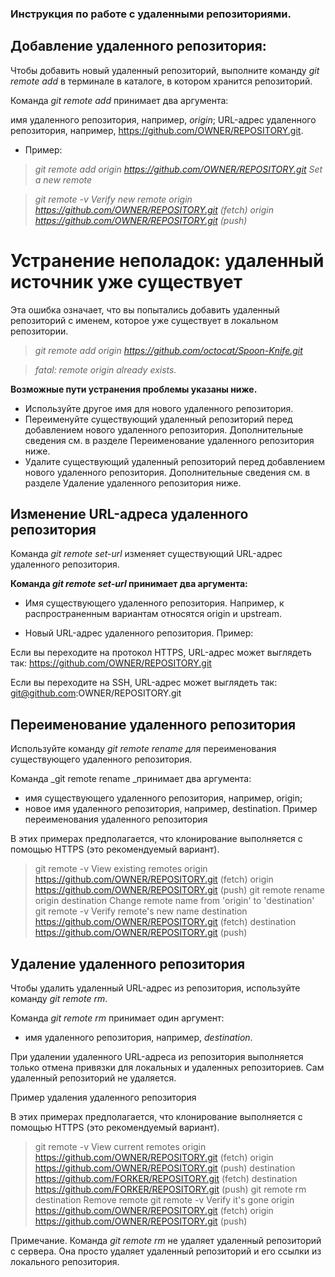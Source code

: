 ### Инструкция по работе с удаленными репозиториями.

##  Добавление удаленного репозитория:
Чтобы добавить новый удаленный репозиторий, выполните команду _git remote add_ в терминале в каталоге, в котором хранится репозиторий.

Команда _git remote add_ принимает два аргумента:

имя удаленного репозитория, например, _origin_;
URL-адрес удаленного репозитория, например, https://github.com/OWNER/REPOSITORY.git.

* Пример:

>_git remote add origin https://github.com/OWNER/REPOSITORY.git
Set a new remote_

>_git remote -v
Verify new remote
origin  https://github.com/OWNER/REPOSITORY.git (fetch)
origin  https://github.com/OWNER/REPOSITORY.git (push)_

# Устранение неполадок: удаленный источник уже существует

Эта ошибка означает, что вы попытались добавить удаленный репозиторий с именем, которое уже существует в локальном репозитории.

>_git remote add origin https://github.com/octocat/Spoon-Knife.git_

> _fatal: remote origin already exists._

__Возможные пути устранения проблемы указаны ниже.__

* Используйте другое имя для нового удаленного репозитория.
* Переименуйте существующий удаленный репозиторий перед добавлением нового удаленного репозитория. Дополнительные сведения см. в разделе Переименование удаленного репозитория ниже.
* Удалите существующий удаленный репозиторий перед добавлением нового удаленного репозитория. Дополнительные сведения см. в разделе Удаление удаленного репозитория ниже.

## Изменение URL-адреса удаленного репозитория

Команда _git remote set-url_ изменяет существующий URL-адрес удаленного репозитория.

__Команда _git remote set-url_ принимает два аргумента:__

* Имя существующего удаленного репозитория. Например, к распространенным вариантам относятся origin и upstream.

* Новый URL-адрес удаленного репозитория. Пример:

Если вы переходите на протокол HTTPS, URL-адрес может выглядеть так:
https://github.com/OWNER/REPOSITORY.git

Если вы переходите на SSH, URL-адрес может выглядеть так:
git@github.com:OWNER/REPOSITORY.git

## Переименование удаленного репозитория

Используйте команду _git remote rename для_ переименования существующего удаленного репозитория.

Команда _git remote rename _принимает два аргумента:

* имя существующего удаленного репозитория, например, origin;
* новое имя удаленного репозитория, например, destination.
Пример переименования удаленного репозитория

В этих примерах предполагается, что клонирование выполняется с помощью HTTPS (это рекомендуемый вариант).

> git remote -v
View existing remotes
origin  https://github.com/OWNER/REPOSITORY.git (fetch)
origin  https://github.com/OWNER/REPOSITORY.git (push)
git remote rename origin destination
Change remote name from 'origin' to 'destination'
git remote -v
Verify remote's new name
destination  https://github.com/OWNER/REPOSITORY.git (fetch)
destination  https://github.com/OWNER/REPOSITORY.git (push)

## Удаление удаленного репозитория

Чтобы удалить удаленный URL-адрес из репозитория, используйте команду _git remote rm_.

Команда _git remote rm_ принимает один аргумент:

* имя удаленного репозитория, например, _destination_.

При удалении удаленного URL-адреса из репозитория выполняется только отмена привязки для локальных и удаленных репозиториев. Сам удаленный репозиторий не удаляется.

Пример удаления удаленного репозитория

В этих примерах предполагается, что клонирование выполняется с помощью HTTPS (это рекомендуемый вариант).

>git remote -v
View current remotes
> origin  https://github.com/OWNER/REPOSITORY.git (fetch)
> origin  https://github.com/OWNER/REPOSITORY.git (push)
> destination  https://github.com/FORKER/REPOSITORY.git (fetch)
> destination  https://github.com/FORKER/REPOSITORY.git (push)
>git remote rm destination
Remove remote
git remote -v
Verify it's gone
> origin  https://github.com/OWNER/REPOSITORY.git (fetch)
> origin  https://github.com/OWNER/REPOSITORY.git (push)

Примечание. Команда _git remote rm_ не удаляет удаленный репозиторий с сервера. Она просто удаляет удаленный репозиторий и его ссылки из локального репозитория.